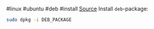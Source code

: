 #linux #ubuntu #deb #install 
[Source](https://askubuntu.com/a/40781)
Install `deb`-package:
```bash
sudo dpkg -i DEB_PACKAGE
```